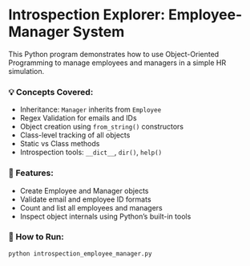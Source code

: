 # Introspection Explorer: Employee-Manager System

This Python program demonstrates how to use Object-Oriented Programming to manage employees and managers in a simple HR simulation.

### 💡 Concepts Covered:
- Inheritance: `Manager` inherits from `Employee`
- Regex Validation for emails and IDs
- Object creation using `from_string()` constructors
- Class-level tracking of all objects
- Static vs Class methods
- Introspection tools: `__dict__`, `dir()`, `help()`

### 🔧 Features:
- Create Employee and Manager objects
- Validate email and employee ID formats
- Count and list all employees and managers
- Inspect object internals using Python’s built-in tools

### 🚀 How to Run:
```bash
python introspection_employee_manager.py
